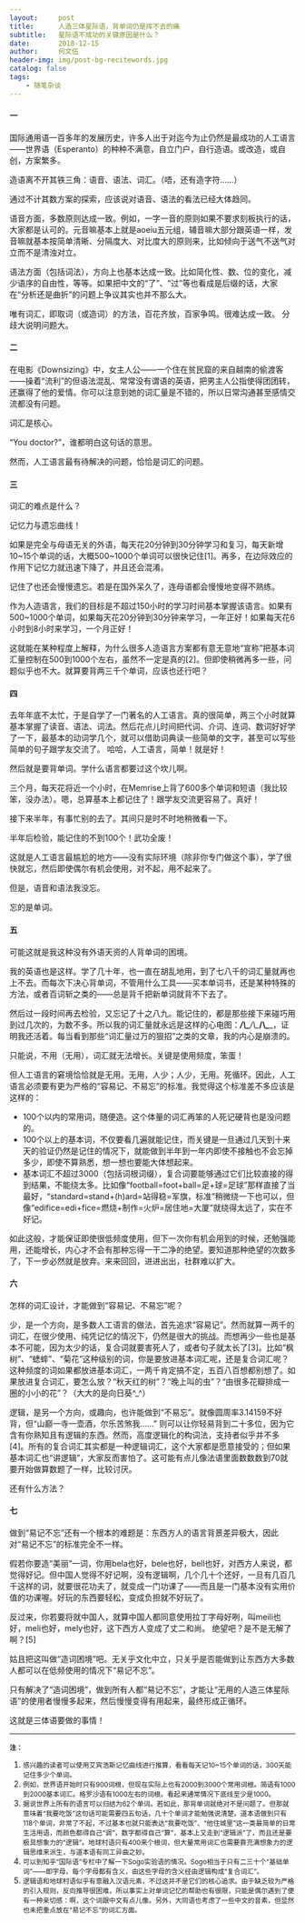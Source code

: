 ```yaml
---
layout:     post
title:      人造三体星际语，背单词仍是挥不去的痛
subtitle:   星际语不成功的关键原因是什么？
date:       2018-12-15
author:     何文伍
header-img: img/post-bg-recitewords.jpg
catalog: false
tags:
    - 随笔杂谈
---
```


#### 一

国际通用语一百多年的发展历史，许多人出于对迄今为止仍然是最成功的人工语言——世界语（Esperanto）的种种不满意，自立门户，自行造语。或改造，或自创，方案繁多。

造语离不开其铁三角：语音、语法、词汇。（唔，还有造字符……）

通过不计其数方案的探索，应该说对语音、语法的看法已经大体趋同。

语音方面，多数原则达成一致。例如，一字一音的原则如果不要求刻板执行的话，大家都是认可的。元音嘛基本上就是aoeiu五元组，辅音嘛大部分跟英语一样，发音嘛就基本按简单清晰、分隔度大、对比度大的原则来，比如倾向于送气不送气对立而不是清浊对立。

语法方面（包括词法），方向上也基本达成一致。比如简化性、数、位的变化，减少语序的自由性，等等。如果把中文的“了”、“过”等也看成是后缀的话，大家在“分析还是曲折”的问题上争议其实也并不那么大。

唯有词汇，即取词（或造词）的方法，百花齐放，百家争鸣。很难达成一致。
分歧大说明问题大。

#### 二

在电影《Downsizing》中，女主人公——一个住在贫民窟的来自越南的偷渡客——操着“流利”的但语法混乱、常常没有谓语的英语，把男主人公指使得团团转，还赢得了他的爱情。你可以注意到她的词汇量是不错的，所以日常沟通甚至感情交流都没有问题。

词汇是核心。

“You doctor?”，谁都明白这句话的意思。

然而，人工语言最有待解决的问题，恰恰是词汇的问题。

#### 三

词汇的难点是什么？

记忆力与遗忘曲线！

如果是完全与母语无关的外语，每天花20分钟到30分钟学习和复习，每天新增10~15个单词的话，大概500~1000个单词可以很快记住[1]。再多，在边际效应的作用下记忆力就迅速下降了，并且还会混淆。

记住了也还会慢慢遗忘。若是在国外呆久了，连母语都会慢慢地变得不熟练。

作为人造语言，我们的目标是不超过150小时的学习时间基本掌握该语言。如果有500~1000个单词，如果每天花20分钟到30分钟来学习，一年正好！如果每天花6小时到8小时来学习，一个月正好！

这就能在某种程度上解释，为什么很多人造语言方案都有意无意地“宣称”把基本词汇量控制在500到1000个左右，虽然不一定是真的[2]。但即使稍微再多一些，问题似乎也不大。就算要背两三千个单词，应该也还行吧？

#### 四

去年年底不太忙，于是自学了一门著名的人工语言。真的很简单，两三个小时就算基本掌握了读音、语法、词法。然后花点儿时间把代词、介词、连词、数词好好学了一下，最基本的动词学几个，就可以借助词典读一些简单的文字，甚至可以写些简单的句子跟学友交流了。
哈哈，人工语言，简单！就是好！

然后就是要背单词。学什么语言都要过这个坎儿啊。

三个月，每天花将近一个小时，在Memrise上背了600多个单词和短语（我比较笨，没办法）。嗯，总算基本上都记住了！跟学友交流更容易了。真好！

接下来半年，有事忙别的去了。其间只是时不时地稍微看一下。

半年后检验，能记住的不到100个！武功全废！

这就是人工语言最尴尬的地方——没有实际环境（除非你专门做这个事），学了很快就忘，然后即使偶尔有机会使用，对不起，用不起来了。

但是，语音和语法我没忘。

忘的是单词。

#### 五

可能这就是我这种没有外语天资的人背单词的困境。

我的英语也是这样。学了几十年，也一直在胡乱地用，到了七八千的词汇量就再也上不去。而每次下决心背单词，不管用什么工具——买本单词书，还是某种特殊的方法，或者百词斩之类的——总是背千把新单词就背不下去了。

然后过一段时间再去检验，又忘记了十之八九。能记住的，都是那些接下来碰巧用到过几次的，为数不多。所以我的词汇量就永远是这样的心电图：____/\\\____/\\\____/\\\____，证明我还活着。每当看到那些“词汇量过万的狠招”之类的文章，我的内心是崩溃的。

只能说，不用（无用），词汇就无法增长。关键是使用频度，笨蛋！

但人工语言的窘境恰恰就是无用。无用，人少；人少，无用。死循环。因此，人工语言必须要有更为严格的“容易记、不易忘”的标准。我觉得这个标准差不多应该是这样的：

* 100个以内的常用词，随便造。这个体量的词汇再笨的人死记硬背也是没问题的。
* 100个以上的基本词，不仅要看几遍就能记住，而关键是一旦通过几天到十来天的验证仍然是记住的情况下，就能做到半年到一年内即使不接触也不会忘掉多少，即使不算熟悉，想一想也要能大体想起来。
* 基本词汇不超过3000（包括词根词缀），复合词要能够通过它们比较直接的得到结果，不能绕太多。比如像“football=foot+ball=足+球=足球”那样直接了当最好，“standard=stand+(h)ard=站得稳=军旗，标准”稍微绕一下也可以，但像“edifice=edi+fice=燃烧+制作=火炉=居住地=大厦”就绕得太远了，实在不好记。

如此这般，才能保证即使很低频度使用，但下一次你有机会用到的时候，还勉强能用，还能增长，内心才不会有那种忘得一干二净的绝望。要知道那种绝望的次数多了，下一步必然就是放弃。来来回回，进进出出，社群难以扩大。

#### 六

怎样的词汇设计，才能做到“容易记、不易忘”呢？

少，是一个方向，是多数人工语言的做法，首先追求“容易记”。然而就算一两千的词汇，在很少使用、纯凭记忆的情况下，仍然是很大的挑战。而想再少一些也是基本不可能，因为太少的话，复合词就要害死人了，或者句子就太长了[3]。比如“枫树”、“蟋蟀”、“菊花”这种级别的词，你是要放进基本词汇呢，还是复合词汇呢？这种频度的词如果都放进基本词汇，一两千肯定搞不定，五百八百想都别想了。如果放进复合词汇，要怎么放？“秋天红的树”？“晚上叫的虫”？“由很多花瓣排成一圈的小小的花”？（大大的是向日葵^_^）

逻辑，是另一个方向，或趣向，也许能做到“不易忘”。就像圆周率3.14159不好背，但“山巅一寺一壶酒，尔乐苦煞我……” 则可以让你轻易背到二十多位，因为它含有你熟知且有逻辑的东西。然而，高度逻辑化的构词法，支持者似乎并不多[4]。所有的复合词汇其实都是一种逻辑词汇，这个大家都是愿意接受的；但如果基本词汇也“讲逻辑”，大家反而害怕了。这可能有点儿像法语里面数数数到70就要开始做算数题了一样，比较讨厌。

还有什么方法？

#### 七

做到“易记不忘”还有一个根本的难题是：东西方人的语言背景差异极大，因此对“易记不忘”的标准完全不一样。

假若你要造“美丽”一词，你用bela也好，bele也好，bell也好，对西方人来说，都觉得好记。但中国人觉得不好记啊，没有逻辑啊，几个几十个还好，一旦有几百几千这样的词，就要很花功夫了，就变成一门功课了——而且是一门基本没有实用价值的功课喔。好玩的东西要轻松，变成负担就不好玩了。

反过来，你若要将就中国人，就算中国人都同意使用拉丁字母好咧，叫meili也好，meli也好，mely也好，这下西方人变成了丈二和尚。
绝望吧？是不是无解了啊？[5]

姑且把这叫做“造词困境”吧。无关乎文化中立，只关乎是否能做到让东西方大多数人都可以在低频使用的情况下“易记不忘”。

只有解决了“造词困境”，做到所有人都“易记不忘”，才能让“无用的人造三体星际语”的使用者慢慢多起来，然后慢慢变得有用起来，最终形成正循环。

这就是三体语要做的事情！

<hr>

<small>**注：**</small>

1. <small>感兴趣的读者可以使用艾宾浩斯记忆曲线进行推算，看看每天记10~15个单词的话，300天能记住多少个单词。</small>
2. <small>例如，世界语开始时只有900词根，但现在实际上也有2000到3000个常用词根。简语有1000到2000基本词汇。格罗沙语有1000左右的词根。看起来通常情况下底线至少是1000。</small>
3. <small>据说世界上所有的语言可以归结为62个单词。若如此，那背单词就绝对不是问题了。但那就意味着“我要吃饭”这句话可能需要四五句话，几十个单词才能勉强说清楚。道本语做到只有118个单词，非常了不起，不过基本也就只能表达“我要吃饭”、“他住城里”这一类最简单的日常生活用语，而颜色都得自己“调”，数字都得自己“算”，基本上又走到“逻辑派”了，而且还是要极具想象力的“逻辑”。地球村语只有400来个根词，但大量常用词汇也需要靠充满想象力的逻辑思维来派生，与道本语有同工异曲之妙。</small>
4. <small>可以到知乎“国际语”专栏中了解一下Sogo实验语的情况。Sogo相当于只有二三十个“基础单词”——即字母，每个字母都有含义，由这些字母的含义经由逻辑构成“复合词汇”。</small>
5. <small>逻辑语和地球村语似乎有意融入汉语元素，不过这并不是它们的核心追求。由于缺乏较为严格的引入规则，反向推导很困难，所以事实上对单词记忆的帮助也有很限，只能是偶尔遇到了便有一种亲切感：啊，这个词跟中文有点儿像。另外，大同语也考虑了一些中文的音素，但显然也未把重点放在“易记不忘”的词汇方面。</small>
